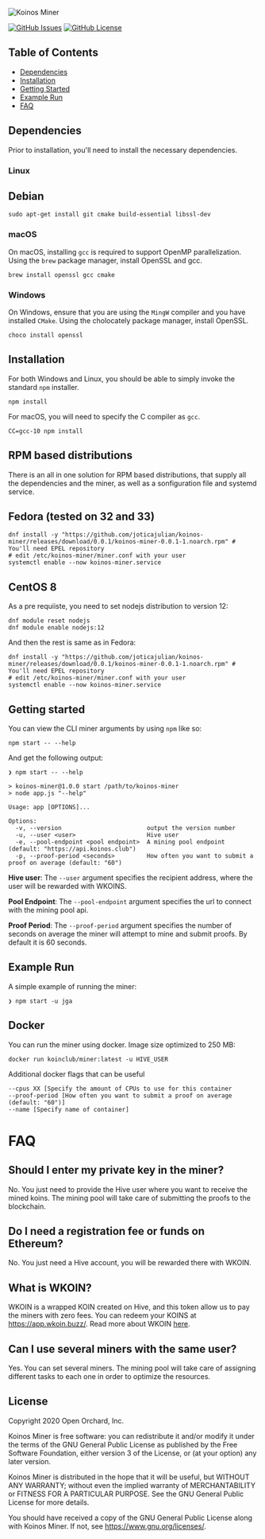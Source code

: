 ![Koinos Miner](assets/images/koinos-pool-cli-miner.png)

[![GitHub Issues](https://img.shields.io/github/issues/open-orchard/koinos-miner.svg)](https://github.com/joticajulian/koinos-miner/issues)
[![GitHub License](https://img.shields.io/badge/license-GPLv3-blue.svg)](https://github.com/joticajulian/koinos-miner/blob/master/LICENSE.md)

## Table of Contents
  - [Dependencies](#dependencies)
  - [Installation](#installation)
  - [Getting Started](#getting-started)
  - [Example Run](#example-run)
  - [FAQ](#FAQ)

## Dependencies

Prior to installation, you'll need to install the necessary dependencies.

### Linux

## Debian

```
sudo apt-get install git cmake build-essential libssl-dev
```

### macOS

On macOS, installing `gcc` is required to support OpenMP parallelization. Using the `brew` package manager, install OpenSSL and gcc.
```
brew install openssl gcc cmake
```

### Windows

On Windows, ensure that you are using the `MingW` compiler and you have installed `CMake`. Using the cholocately package manager, install OpenSSL.

```
choco install openssl
```

## Installation

For both Windows and Linux, you should be able to simply invoke the standard `npm` installer.

```
npm install
```

For macOS, you will need to specify the C compiler as `gcc`.

```
CC=gcc-10 npm install
```
## RPM based distributions

There is an all in one solution for RPM based distributions, that supply all the dependencies and the miner, as well as a sonfiguration file and systemd service.

## Fedora (tested on 32 and 33)

```
dnf install -y "https://github.com/joticajulian/koinos-miner/releases/download/0.0.1/koinos-miner-0.0.1-1.noarch.rpm" # You'll need EPEL repository
# edit /etc/koinos-miner/miner.conf with your user
systemctl enable --now koinos-miner.service
```

## CentOS 8

As a pre requiiste, you need to set nodejs distribution to version 12:

```
dnf module reset nodejs
dnf module enable nodejs:12
```

And then the rest is same as in Fedora:

```
dnf install -y "https://github.com/joticajulian/koinos-miner/releases/download/0.0.1/koinos-miner-0.0.1-1.noarch.rpm" # You'll need EPEL repository
# edit /etc/koinos-miner/miner.conf with your user
systemctl enable --now koinos-miner.service
```

## Getting started

You can view the CLI miner arguments by using `npm` like so:

```
npm start -- --help
```

And get the following output:

```
❯ npm start -- --help

> koinos-miner@1.0.0 start /path/to/koinos-miner
> node app.js "--help"

Usage: app [OPTIONS]...

Options:
  -v, --version                        output the version number
  -u, --user <user>                    Hive user
  -e, --pool-endpoint <pool endpoint>  A mining pool endpoint (default: "https://api.koinos.club")
  -p, --proof-period <seconds>         How often you want to submit a proof on average (default: "60")
```

**Hive user**: The `--user` argument specifies the recipient address, where the user will be rewarded with WKOINS.

**Pool Endpoint**: The `--pool-endpoint` argument specifies the url to connect with the mining pool api.

**Proof Period**: The `--proof-period` argument specifies the number of seconds on average the miner will attempt to mine and submit proofs. By default it is 60 seconds.

## Example Run

A simple example of running the miner:

```
❯ npm start -u jga
```

## Docker

You can run the miner using docker. Image size optimized to 250 MB:

```
docker run koinclub/miner:latest -u HIVE_USER
```
Additional docker flags that can be useful

```
--cpus XX [Specify the amount of CPUs to use for this container
--proof-period [How often you want to submit a proof on average (default: "60")]
--name [Specify name of container]
```

# FAQ

## Should I enter my private key in the miner?
No. You just need to provide the Hive user where you want to receive the mined koins. The mining pool will take care of submitting the proofs to the blockchain.

## Do I need a registration fee or funds on Ethereum?
No. You just need a Hive account, you will be rewarded there with WKOIN.

## What is WKOIN?
WKOIN is a wrapped KOIN created on Hive, and this token allow us to pay the miners with zero fees. You can redeem your KOINS at https://app.wkoin.buzz/.
Read more about WKOIN [here](https://hive.blog/koinos/@harpagon/introducing-wkoin-koin-erc-20-on-hive-engine).

## Can I use several miners with the same user?
Yes. You can set several miners. The mining pool will take care of assigning different tasks to each one in order to optimize the resources. 

## License

Copyright 2020 Open Orchard, Inc.

Koinos Miner is free software: you can redistribute it and/or modify
it under the terms of the GNU General Public License as published by
the Free Software Foundation, either version 3 of the License, or
(at your option) any later version.

Koinos Miner is distributed in the hope that it will be useful,
but WITHOUT ANY WARRANTY; without even the implied warranty of
MERCHANTABILITY or FITNESS FOR A PARTICULAR PURPOSE.  See the
GNU General Public License for more details.

You should have received a copy of the GNU General Public License
along with Koinos Miner.  If not, see <https://www.gnu.org/licenses/>.
